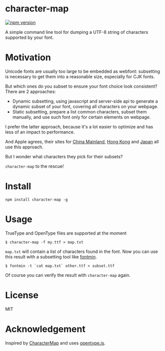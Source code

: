 
character-map
=============

[![npm version][npm-image]][npm-url]

A simple command line tool for dumping a UTF-8 string of characters supported by your font.


# Motivation

Unicode fonts are usually too large to be embedded as webfont: subsetting is necessary to get them into a reasonable size, especially for CJK fonts.

But which ones do you subset to ensure your font choice look consistent? There are 2 approaches:

- Dynamic subsetting, using javascript and server-side api to generate a dynamic subset of your font, covering all characters on your webpage.
- Static subsetting, prepare a list common characters, subset them manually, and use such font only for certain elements on webpage.

I prefer the latter approach, because it's a lot easier to optimize and has less of an impact to performance.

And Apple agrees, their sites for [China Mainland](http://www.apple.com/cn/environment/), [Hong Kong](http://www.apple.com/hk/environment/) and [Japan](http://www.apple.com/jp/environment/) all use this approach.

But I wonder what characters they pick for their subsets?

`character-map` to the rescue!


# Install

`npm install character-map -g`


# Usage

TrueType and OpenType files are supported at the moment

```
$ character-map -f my.ttf > map.txt
```

`map.txt` will contain a list of characters found in the font. Now you can use this result with a subsetting tool like [fontmin](https://github.com/ecomfe/fontmin).

```
$ fontmin -t `cat map.txt` other.ttf > subset.ttf
```

Of course you can verify the result with `character-map` again.


# License

MIT


# Acknowledgement

Inspired by [CharacterMap](https://github.com/bluejamesbond/CharacterMap) and uses [opentype.js](https://github.com/nodebox/opentype.js).


[npm-image]: https://img.shields.io/npm/v/character-map.svg?style=flat-square
[npm-url]: https://www.npmjs.com/package/character-map
